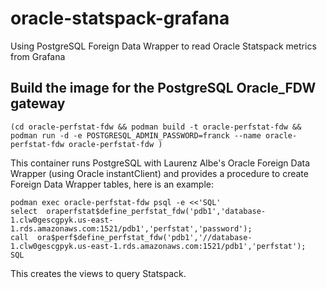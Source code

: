 # oracle-statspack-grafana
Using PostgreSQL Foreign Data Wrapper to read Oracle Statspack metrics from Grafana

## Build the image for the PostgreSQL Oracle_FDW gateway
```
(cd oracle-perfstat-fdw && podman build -t oracle-perfstat-fdw && podman run -d -e POSTGRESQL_ADMIN_PASSWORD=franck --name oracle-perfstat-fdw oracle-perfstat-fdw )
```

This container runs PostgreSQL with Laurenz Albe's Oracle Foreign Data Wrapper (using Oracle instantClient) and provides a procedure to create Foreign Data Wrapper tables, here is an example:
```
podman exec oracle-perfstat-fdw psql -e <<'SQL'
select  oraperfstat$define_perfstat_fdw('pdb1','database-1.clw0gescgpyk.us-east-1.rds.amazonaws.com:1521/pdb1','perfstat','password');
call  ora$perf$define_perfstat_fdw('pdb1','//database-1.clw0gescgpyk.us-east-1.rds.amazonaws.com:1521/pdb1','perfstat');
SQL
```
This creates the views to query Statspack.



